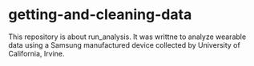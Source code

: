 getting-and-cleaning-data
=========================
This repository is about run_analysis. It was writtne to analyze wearable data using a Samsung manufactured device collected by University of California, Irvine. 
